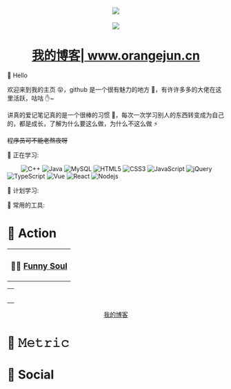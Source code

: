 <!-- 动态打字效果 -->
<h1 align="center">
  <a href="https://anzhiy.cn/">
    <img src="https://readme-typing-svg.herokuapp.com?color=%2336BCF7&lines=欢迎光临！我是橘子君.;console.log(%22Hello%EF%BC%8Cworld%22)">
  </a>
</h1>
<!-- 敲代码的图片 -->

<!-- 贪吃蛇代码贡献图 -->
<div align="center"><img src="https://cdn.jsdelivr.net/gh/anzhiyu-c/anzhiyu-c/assets/github-contribution-grid-snake.svg" /></div>

<h1 align="center"><a href="www.orangejun.cn">我的博客| www.orangejun.cn</a></h1>
 🙋 Hello

欢迎来到我的主页 😝，github 是一个很有魅力的地方 🙌，有许许多多的大佬在这里活跃，咕咕 ✋~

讲真的爱记笔记真的是一个很棒的习惯 💪，每次一次学习别人的东西转变成为自己的，都是成长，了解为什么要这么做，为什么不这么做 ⚡

~~程序员可不能老熬夜呀~~

💪 正在学习:

&emsp;&emsp;
![C++](https://img.shields.io/badge/-C++-00599C?style=flat-square&logo=c)
![Java](https://img.shields.io/badge/-java-yellow?style=flat-square&logo=java)
![MySQL](https://img.shields.io/badge/mysql-%2300f.svg?style=flat-square&logo=mysql&logoColor=white)
![HTML5](https://img.shields.io/badge/-HTML5-E34F26?style=flat-square&logo=html5&logoColor=white)
![CSS3](https://img.shields.io/badge/-CSS3-1572B6?style=flat-square&logo=css3)
![JavaScript](https://img.shields.io/badge/-JavaScript-oringe?style=flat-square&logo=javascript)
![jQuery](https://img.shields.io/badge/jquery-%230769AD.svg?style=style=flat-square&logo=jquery&logoColor=white)
![TypeScript](https://img.shields.io/badge/typescript-%23007ACC.svg?style=flat-square&logo=typescript&logoColor=white)
![Vue](https://img.shields.io/badge/-Vue.js-3f745c?style=flat-square&logo=Vue.js)
![React](https://img.shields.io/badge/-React-07afd9?style=flat-square&logo=React)
![Nodejs](https://img.shields.io/badge/-Nodejs-c0ebd?style=flat-square&logo=Node.js)

🧠 计划学习:

🧰 常用的工具:

# 🚀 Action

<!-- 连续提交代码天数记录 -->

<!-- 最近博客和豆瓣动态 -->
<table align="center" >
<tr>
<td valign="top">

### 🤾‍♂️ <a href="https://www.orangejun.cn" target="_blank">Funny Soul</a>

<!-- START_SECTION:douban -->
<!-- END_SECTION:douban -->

</table>

<!-- wakatime 统计 -->
<table align="center">
<tr>
<td valign="top">

<!--START_SECTION:waka-->

```text

```

<!--END_SECTION:waka-->

</tr>
</table>

<!-- GitHub Activity Graph -->
<div align="center">
  <a href="www.orangejun.cn">我的博客</a>
 </div>

# 🎯 𝙼𝚎𝚝𝚛𝚒𝚌

# 🤝 Social
